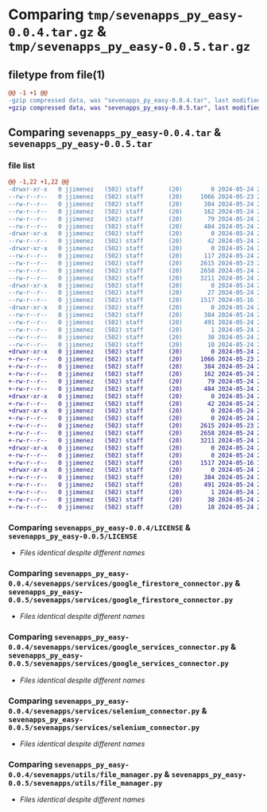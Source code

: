 # Comparing `tmp/sevenapps_py_easy-0.0.4.tar.gz` & `tmp/sevenapps_py_easy-0.0.5.tar.gz`

## filetype from file(1)

```diff
@@ -1 +1 @@
-gzip compressed data, was "sevenapps_py_easy-0.0.4.tar", last modified: Fri May 24 21:44:16 2024, max compression
+gzip compressed data, was "sevenapps_py_easy-0.0.5.tar", last modified: Fri May 24 21:52:38 2024, max compression
```

## Comparing `sevenapps_py_easy-0.0.4.tar` & `sevenapps_py_easy-0.0.5.tar`

### file list

```diff
@@ -1,22 +1,22 @@
-drwxr-xr-x   0 jjimenez   (502) staff       (20)        0 2024-05-24 21:44:16.227084 sevenapps_py_easy-0.0.4/
--rw-r--r--   0 jjimenez   (502) staff       (20)     1066 2024-05-23 21:53:57.000000 sevenapps_py_easy-0.0.4/LICENSE
--rw-r--r--   0 jjimenez   (502) staff       (20)      384 2024-05-24 21:44:16.227025 sevenapps_py_easy-0.0.4/PKG-INFO
--rw-r--r--   0 jjimenez   (502) staff       (20)      162 2024-05-24 21:23:17.000000 sevenapps_py_easy-0.0.4/README.md
--rw-r--r--   0 jjimenez   (502) staff       (20)       79 2024-05-24 21:44:16.227261 sevenapps_py_easy-0.0.4/setup.cfg
--rw-r--r--   0 jjimenez   (502) staff       (20)      484 2024-05-24 21:44:13.000000 sevenapps_py_easy-0.0.4/setup.py
-drwxr-xr-x   0 jjimenez   (502) staff       (20)        0 2024-05-24 21:44:16.224974 sevenapps_py_easy-0.0.4/sevenapps/
--rw-r--r--   0 jjimenez   (502) staff       (20)       42 2024-05-24 21:42:35.000000 sevenapps_py_easy-0.0.4/sevenapps/__init__.py
-drwxr-xr-x   0 jjimenez   (502) staff       (20)        0 2024-05-24 21:44:16.225575 sevenapps_py_easy-0.0.4/sevenapps/services/
--rw-r--r--   0 jjimenez   (502) staff       (20)      117 2024-05-24 21:43:32.000000 sevenapps_py_easy-0.0.4/sevenapps/services/__init__.py
--rw-r--r--   0 jjimenez   (502) staff       (20)     2615 2024-05-23 23:36:20.000000 sevenapps_py_easy-0.0.4/sevenapps/services/google_firestore_connector.py
--rw-r--r--   0 jjimenez   (502) staff       (20)     2658 2024-05-24 21:23:17.000000 sevenapps_py_easy-0.0.4/sevenapps/services/google_services_connector.py
--rw-r--r--   0 jjimenez   (502) staff       (20)     3211 2024-05-24 21:23:17.000000 sevenapps_py_easy-0.0.4/sevenapps/services/selenium_connector.py
-drwxr-xr-x   0 jjimenez   (502) staff       (20)        0 2024-05-24 21:44:16.225829 sevenapps_py_easy-0.0.4/sevenapps/utils/
--rw-r--r--   0 jjimenez   (502) staff       (20)       27 2024-05-24 21:42:57.000000 sevenapps_py_easy-0.0.4/sevenapps/utils/__init__.py
--rw-r--r--   0 jjimenez   (502) staff       (20)     1517 2024-05-16 15:30:33.000000 sevenapps_py_easy-0.0.4/sevenapps/utils/file_manager.py
-drwxr-xr-x   0 jjimenez   (502) staff       (20)        0 2024-05-24 21:44:16.226768 sevenapps_py_easy-0.0.4/sevenapps_py_easy.egg-info/
--rw-r--r--   0 jjimenez   (502) staff       (20)      384 2024-05-24 21:44:16.000000 sevenapps_py_easy-0.0.4/sevenapps_py_easy.egg-info/PKG-INFO
--rw-r--r--   0 jjimenez   (502) staff       (20)      491 2024-05-24 21:44:16.000000 sevenapps_py_easy-0.0.4/sevenapps_py_easy.egg-info/SOURCES.txt
--rw-r--r--   0 jjimenez   (502) staff       (20)        1 2024-05-24 21:44:16.000000 sevenapps_py_easy-0.0.4/sevenapps_py_easy.egg-info/dependency_links.txt
--rw-r--r--   0 jjimenez   (502) staff       (20)       38 2024-05-24 21:44:16.000000 sevenapps_py_easy-0.0.4/sevenapps_py_easy.egg-info/requires.txt
--rw-r--r--   0 jjimenez   (502) staff       (20)       10 2024-05-24 21:44:16.000000 sevenapps_py_easy-0.0.4/sevenapps_py_easy.egg-info/top_level.txt
+drwxr-xr-x   0 jjimenez   (502) staff       (20)        0 2024-05-24 21:52:38.985101 sevenapps_py_easy-0.0.5/
+-rw-r--r--   0 jjimenez   (502) staff       (20)     1066 2024-05-23 21:53:57.000000 sevenapps_py_easy-0.0.5/LICENSE
+-rw-r--r--   0 jjimenez   (502) staff       (20)      384 2024-05-24 21:52:38.985038 sevenapps_py_easy-0.0.5/PKG-INFO
+-rw-r--r--   0 jjimenez   (502) staff       (20)      162 2024-05-24 21:23:17.000000 sevenapps_py_easy-0.0.5/README.md
+-rw-r--r--   0 jjimenez   (502) staff       (20)       79 2024-05-24 21:52:38.985277 sevenapps_py_easy-0.0.5/setup.cfg
+-rw-r--r--   0 jjimenez   (502) staff       (20)      484 2024-05-24 21:50:55.000000 sevenapps_py_easy-0.0.5/setup.py
+drwxr-xr-x   0 jjimenez   (502) staff       (20)        0 2024-05-24 21:52:38.983224 sevenapps_py_easy-0.0.5/sevenapps/
+-rw-r--r--   0 jjimenez   (502) staff       (20)       42 2024-05-24 21:42:35.000000 sevenapps_py_easy-0.0.5/sevenapps/__init__.py
+drwxr-xr-x   0 jjimenez   (502) staff       (20)        0 2024-05-24 21:52:38.983721 sevenapps_py_easy-0.0.5/sevenapps/services/
+-rw-r--r--   0 jjimenez   (502) staff       (20)        0 2024-05-24 21:51:01.000000 sevenapps_py_easy-0.0.5/sevenapps/services/__init__.py
+-rw-r--r--   0 jjimenez   (502) staff       (20)     2615 2024-05-23 23:36:20.000000 sevenapps_py_easy-0.0.5/sevenapps/services/google_firestore_connector.py
+-rw-r--r--   0 jjimenez   (502) staff       (20)     2658 2024-05-24 21:23:17.000000 sevenapps_py_easy-0.0.5/sevenapps/services/google_services_connector.py
+-rw-r--r--   0 jjimenez   (502) staff       (20)     3211 2024-05-24 21:23:17.000000 sevenapps_py_easy-0.0.5/sevenapps/services/selenium_connector.py
+drwxr-xr-x   0 jjimenez   (502) staff       (20)        0 2024-05-24 21:52:38.983972 sevenapps_py_easy-0.0.5/sevenapps/utils/
+-rw-r--r--   0 jjimenez   (502) staff       (20)        0 2024-05-24 21:51:09.000000 sevenapps_py_easy-0.0.5/sevenapps/utils/__init__.py
+-rw-r--r--   0 jjimenez   (502) staff       (20)     1517 2024-05-16 15:30:33.000000 sevenapps_py_easy-0.0.5/sevenapps/utils/file_manager.py
+drwxr-xr-x   0 jjimenez   (502) staff       (20)        0 2024-05-24 21:52:38.984744 sevenapps_py_easy-0.0.5/sevenapps_py_easy.egg-info/
+-rw-r--r--   0 jjimenez   (502) staff       (20)      384 2024-05-24 21:52:38.000000 sevenapps_py_easy-0.0.5/sevenapps_py_easy.egg-info/PKG-INFO
+-rw-r--r--   0 jjimenez   (502) staff       (20)      491 2024-05-24 21:52:38.000000 sevenapps_py_easy-0.0.5/sevenapps_py_easy.egg-info/SOURCES.txt
+-rw-r--r--   0 jjimenez   (502) staff       (20)        1 2024-05-24 21:52:38.000000 sevenapps_py_easy-0.0.5/sevenapps_py_easy.egg-info/dependency_links.txt
+-rw-r--r--   0 jjimenez   (502) staff       (20)       38 2024-05-24 21:52:38.000000 sevenapps_py_easy-0.0.5/sevenapps_py_easy.egg-info/requires.txt
+-rw-r--r--   0 jjimenez   (502) staff       (20)       10 2024-05-24 21:52:38.000000 sevenapps_py_easy-0.0.5/sevenapps_py_easy.egg-info/top_level.txt
```

### Comparing `sevenapps_py_easy-0.0.4/LICENSE` & `sevenapps_py_easy-0.0.5/LICENSE`

 * *Files identical despite different names*

### Comparing `sevenapps_py_easy-0.0.4/sevenapps/services/google_firestore_connector.py` & `sevenapps_py_easy-0.0.5/sevenapps/services/google_firestore_connector.py`

 * *Files identical despite different names*

### Comparing `sevenapps_py_easy-0.0.4/sevenapps/services/google_services_connector.py` & `sevenapps_py_easy-0.0.5/sevenapps/services/google_services_connector.py`

 * *Files identical despite different names*

### Comparing `sevenapps_py_easy-0.0.4/sevenapps/services/selenium_connector.py` & `sevenapps_py_easy-0.0.5/sevenapps/services/selenium_connector.py`

 * *Files identical despite different names*

### Comparing `sevenapps_py_easy-0.0.4/sevenapps/utils/file_manager.py` & `sevenapps_py_easy-0.0.5/sevenapps/utils/file_manager.py`

 * *Files identical despite different names*

